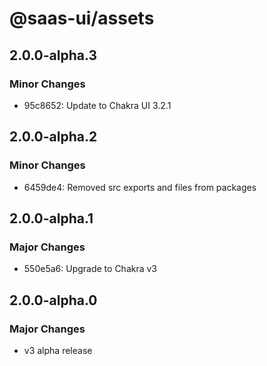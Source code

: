 # @saas-ui/assets

## 2.0.0-alpha.3

### Minor Changes

- 95c8652: Update to Chakra UI 3.2.1

## 2.0.0-alpha.2

### Minor Changes

- 6459de4: Removed src exports and files from packages

## 2.0.0-alpha.1

### Major Changes

- 550e5a6: Upgrade to Chakra v3

## 2.0.0-alpha.0

### Major Changes

- v3 alpha release
